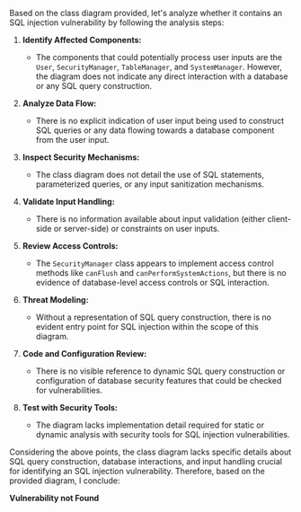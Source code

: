 Based on the class diagram provided, let's analyze whether it contains an SQL injection vulnerability by following the analysis steps:

1. **Identify Affected Components:** 
   - The components that could potentially process user inputs are the `User`, `SecurityManager`, `TableManager`, and `SystemManager`. However, the diagram does not indicate any direct interaction with a database or any SQL query construction.

2. **Analyze Data Flow:**
   - There is no explicit indication of user input being used to construct SQL queries or any data flowing towards a database component from the user input.

3. **Inspect Security Mechanisms:**
   - The class diagram does not detail the use of SQL statements, parameterized queries, or any input sanitization mechanisms.

4. **Validate Input Handling:**
   - There is no information available about input validation (either client-side or server-side) or constraints on user inputs.

5. **Review Access Controls:**
   - The `SecurityManager` class appears to implement access control methods like `canFlush` and `canPerformSystemActions`, but there is no evidence of database-level access controls or SQL interaction.

6. **Threat Modeling:**
   - Without a representation of SQL query construction, there is no evident entry point for SQL injection within the scope of this diagram.

7. **Code and Configuration Review:**
   - There is no visible reference to dynamic SQL query construction or configuration of database security features that could be checked for vulnerabilities.

8. **Test with Security Tools:**
   - The diagram lacks implementation detail required for static or dynamic analysis with security tools for SQL injection vulnerabilities.

Considering the above points, the class diagram lacks specific details about SQL query construction, database interactions, and input handling crucial for identifying an SQL injection vulnerability. Therefore, based on the provided diagram, I conclude:

**Vulnerability not Found**